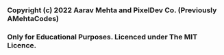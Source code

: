 ### Copyright (c) 2022 Aarav Mehta and PixelDev Co. (Previously AMehtaCodes)
### Only for Educational Purposes. Licenced under The MIT Licence.
